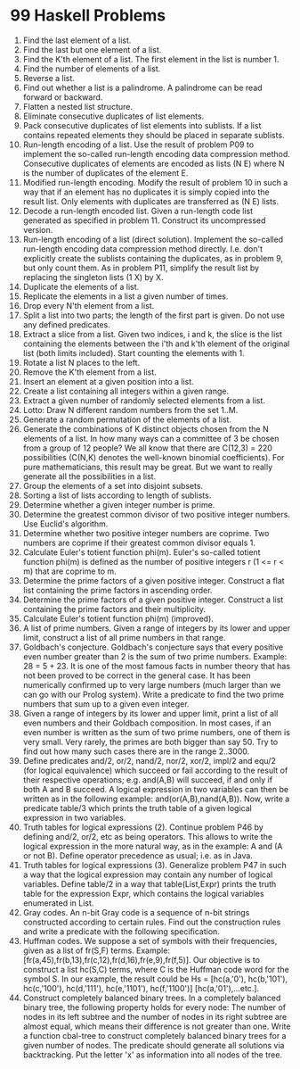 99 Haskell Problems
===================

1. Find the last element of a list.
2. Find the last but one element of a list.
3. Find the K'th element of a list. The first element in the list is number 1.
4. Find the number of elements of a list.
5. Reverse a list.
6. Find out whether a list is a palindrome. A palindrome can be read forward or backward.
7. Flatten a nested list structure.
8. Eliminate consecutive duplicates of list elements.
9. Pack consecutive duplicates of list elements into sublists. If a list contains repeated elements they should be placed in separate sublists.
10. Run-length encoding of a list. Use the result of problem P09 to implement the so-called run-length encoding data compression method. Consecutive duplicates of elements are encoded as lists (N E) where N is the number of duplicates of the element E.
11. Modified run-length encoding. Modify the result of problem 10 in such a way that if an element has no duplicates it is simply copied into the result list. Only elements with duplicates are transferred as (N E) lists.
12. Decode a run-length encoded list. Given a run-length code list generated as specified in problem 11. Construct its uncompressed version.
13. Run-length encoding of a list (direct solution). Implement the so-called run-length encoding data compression method directly. I.e. don't explicitly create the sublists containing the duplicates, as in problem 9, but only count them. As in problem P11, simplify the result list by replacing the singleton lists (1 X) by X.
14. Duplicate the elements of a list.
15. Replicate the elements in a list a given number of times.
16. Drop every N'th element from a list.
17. Split a list into two parts; the length of the first part is given. Do not use any defined predicates.
18. Extract a slice from a list. Given two indices, i and k, the slice is the list containing the elements between the i'th and k'th element of the original list (both limits included). Start counting the elements with 1.
19. Rotate a list N places to the left.
20. Remove the K'th element from a list.
21. Insert an element at a given position into a list.
22. Create a list containing all integers within a given range.
23. Extract a given number of randomly selected elements from a list.
24. Lotto: Draw N different random numbers from the set 1..M.
25. Generate a random permutation of the elements of a list.
26. Generate the combinations of K distinct objects chosen from the N elements of a list. In how many ways can a committee of 3 be chosen from a group of 12 people? We all know that there are C(12,3) = 220 possibilities (C(N,K) denotes the well-known binomial coefficients). For pure mathematicians, this result may be great. But we want to really generate all the possibilities in a list.
27. Group the elements of a set into disjoint subsets.
28. Sorting a list of lists according to length of sublists.
31. Determine whether a given integer number is prime.
32. Determine the greatest common divisor of two positive integer numbers. Use Euclid's algorithm.
33. Determine whether two positive integer numbers are coprime. Two numbers are coprime if their greatest common divisor equals 1.
34. Calculate Euler's totient function phi(m). Euler's so-called totient function phi(m) is defined as the number of positive integers r (1 <= r < m) that are coprime to m. 
35. Determine the prime factors of a given positive integer. Construct a flat list containing the prime factors in ascending order.
36. Determine the prime factors of a given positive integer. Construct a list containing the prime factors and their multiplicity.
37. Calculate Euler's totient function phi(m) (improved).
39. A list of prime numbers. Given a range of integers by its lower and upper limit, construct a list of all prime numbers in that range.
40. Goldbach's conjecture. Goldbach's conjecture says that every positive even number greater than 2 is the sum of two prime numbers. Example: 28 = 5 + 23. It is one of the most famous facts in number theory that has not been proved to be correct in the general case. It has been numerically confirmed up to very large numbers (much larger than we can go with our Prolog system). Write a predicate to find the two prime numbers that sum up to a given even integer.
41. Given a range of integers by its lower and upper limit, print a list of all even numbers and their Goldbach composition. In most cases, if an even number is written as the sum of two prime numbers, one of them is very small. Very rarely, the primes are both bigger than say 50. Try to find out how many such cases there are in the range 2..3000.
46. Define predicates and/2, or/2, nand/2, nor/2, xor/2, impl/2 and equ/2 (for logical equivalence) which succeed or fail according to the result of their respective operations; e.g. and(A,B) will succeed, if and only if both A and B succeed. A logical expression in two variables can then be written as in the following example: and(or(A,B),nand(A,B)). Now, write a predicate table/3 which prints the truth table of a given logical expression in two variables.
47. Truth tables for logical expressions (2). Continue problem P46 by defining and/2, or/2, etc as being operators. This allows to write the logical expression in the more natural way, as in the example: A and (A or not B). Define operator precedence as usual; i.e. as in Java.
48. Truth tables for logical expressions (3). Generalize problem P47 in such a way that the logical expression may contain any number of logical variables. Define table/2 in a way that table(List,Expr) prints the truth table for the expression Expr, which contains the logical variables enumerated in List.
49. Gray codes. An n-bit Gray code is a sequence of n-bit strings constructed according to certain rules. Find out the construction rules and write a predicate with the following specification.
50. Huffman codes. We suppose a set of symbols with their frequencies, given as a list of fr(S,F) terms. Example: [fr(a,45),fr(b,13),fr(c,12),fr(d,16),fr(e,9),fr(f,5)]. Our objective is to construct a list hc(S,C) terms, where C is the Huffman code word for the symbol S. In our example, the result could be Hs = [hc(a,'0'), hc(b,'101'), hc(c,'100'), hc(d,'111'), hc(e,'1101'), hc(f,'1100')] [hc(a,'01'),...etc.].
55. Construct completely balanced binary trees. In a completely balanced binary tree, the following property holds for every node: The number of nodes in its left subtree and the number of nodes in its right subtree are almost equal, which means their difference is not greater than one. Write a function cbal-tree to construct completely balanced binary trees for a given number of nodes. The predicate should generate all solutions via backtracking. Put the letter 'x' as information into all nodes of the tree.
